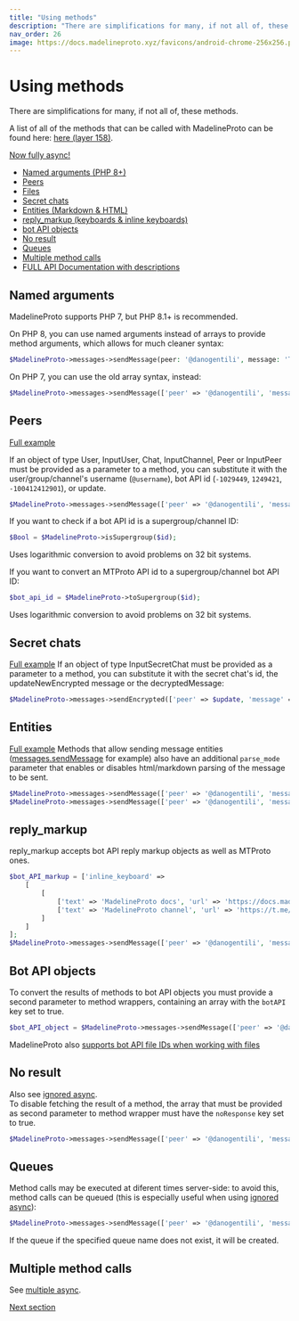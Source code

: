 ```yaml
---
title: "Using methods"
description: "There are simplifications for many, if not all of, these methods."
nav_order: 26
image: https://docs.madelineproto.xyz/favicons/android-chrome-256x256.png
---
```

# Using methods

There are simplifications for many, if not all of, these methods.

A list of all of the methods that can be called with MadelineProto can be found here: [here (layer 158)](https://docs.madelineproto.xyz/API_docs/).

 [Now fully async!](https://docs.madelineproto.xyz/docs/ASYNC.html)

* [Named arguments (PHP 8+)](#named-arguments)
* [Peers](#peers)
* [Files](https://docs.madelineproto.xyz/docs/FILES.html)
* [Secret chats](#secret-chats)
* [Entities (Markdown & HTML)](#entities)
* [reply_markup (keyboards & inline keyboards)](#reply_markup)
* [bot API objects](#bot-api-objects)
* [No result](#no-result)
* [Queues](#queues)
* [Multiple method calls](#multiple-method-calls)
* [FULL API Documentation with descriptions](https://docs.madelineproto.xyz/API_docs/methods/)

## Named arguments

MadelineProto supports PHP 7, but PHP 8.1+ is recommended.

On PHP 8, you can use named arguments instead of arrays to provide method arguments, which allows for much cleaner syntax:

```php
$MadelineProto->messages->sendMessage(peer: '@danogentili', message: 'Testing MadelineProto...');
```

On PHP 7, you can use the old array syntax, instead:

```php
$MadelineProto->messages->sendMessage(['peer' => '@danogentili', 'message' => 'Testing MadelineProto...']);
```


## Peers
[Full example](https://github.com/danog/MadelineProto/blob/v8/bot.php)

If an object of type User, InputUser, Chat, InputChannel, Peer or InputPeer must be provided as a parameter to a method, you can substitute it with the user/group/channel's username (`@username`), bot API id (`-1029449`, `1249421`, `-100412412901`), or update.  

```php
$MadelineProto->messages->sendMessage(['peer' => '@danogentili', 'message' => 'Testing MadelineProto...']);
```

If you want to check if a bot API id is a supergroup/channel ID:
```php
$Bool = $MadelineProto->isSupergroup($id);
```

Uses logarithmic conversion to avoid problems on 32 bit systems.


If you want to convert an MTProto API id to a supergroup/channel bot API ID:
```php
$bot_api_id = $MadelineProto->toSupergroup($id);
```

Uses logarithmic conversion to avoid problems on 32 bit systems.


## Secret chats
[Full example](https://github.com/danog/MadelineProto/blob/v8/examples/secret_bot.php)
If an object of type InputSecretChat must be provided as a parameter to a method, you can substitute it with the secret chat's id, the updateNewEncrypted message or the decryptedMessage:

```php
$MadelineProto->messages->sendEncrypted(['peer' => $update, 'message' => ['_' => 'decryptedMessage', 'ttl' => 0, 'message' => 'Hi']]);
```


## Entities
[Full example](https://github.com/danog/MadelineProto/blob/v8/tests/testing.php)
Methods that allow sending message entities ([messages.sendMessage](http://docs.madelineproto.xyz/API_docs/methods/messages_sendMessage.html) for example) also have an additional `parse_mode` parameter that enables or disables html/markdown parsing of the message to be sent.

```php
$MadelineProto->messages->sendMessage(['peer' => '@danogentili', 'message' => '[Testing Markdown in MadelineProto](https://docs.madelineproto.xyz)', 'parse_mode' => 'Markdown']);
$MadelineProto->messages->sendMessage(['peer' => '@danogentili', 'message' => '<a href="https://docs.madelineproto.xyz">Testing HTML in MadelineProto</a>', 'parse_mode' => 'HTML']);
```



## reply_markup
reply_markup accepts bot API reply markup objects as well as MTProto ones.

```php
$bot_API_markup = ['inline_keyboard' => 
    [
        [
            ['text' => 'MadelineProto docs', 'url' => 'https://docs.madelineproto.xyz'],
            ['text' => 'MadelineProto channel', 'url' => 'https://t.me/MadelineProto']
        ]
    ]
];
$MadelineProto->messages->sendMessage(['peer' => '@danogentili', 'message' => 'lel', 'reply_markup' => $bot_API_markup]);
```


## Bot API objects
To convert the results of methods to bot API objects you must provide a second parameter to method wrappers, containing an array with the `botAPI` key set to true.

```php
$bot_API_object = $MadelineProto->messages->sendMessage(['peer' => '@danogentili', 'message' => 'lel'], ['botAPI' => true]);
```

MadelineProto also [supports bot API file IDs when working with files](FILES.html)


## No result

Also see [ignored async](https://docs.madelineproto.xyz/docs/ASYNC.html#ignored-async).  
To disable fetching the result of a method, the array that must be provided as second parameter to method wrapper must have the `noResponse` key set to true.

```php
$MadelineProto->messages->sendMessage(['peer' => '@danogentili', 'message' => 'lel'], ['noResponse' => true]);
```


## Queues
Method calls may be executed at diferent times server-side: to avoid this, method calls can be queued (this is especially useful when using [ignored async](https://docs.madelineproto.xyz/docs/ASYNC.html#ignored-async)):

```php
$MadelineProto->messages->sendMessage(['peer' => '@danogentili', 'message' => 'lel'], ['queue' => 'queue_name']);
```

If the queue if the specified queue name does not exist, it will be created.

## Multiple method calls
See [multiple async](https://docs.madelineproto.xyz/docs/ASYNC.html#multiple-async).  

<a href="https://docs.madelineproto.xyz/docs/CONTRIB.html">Next section</a>